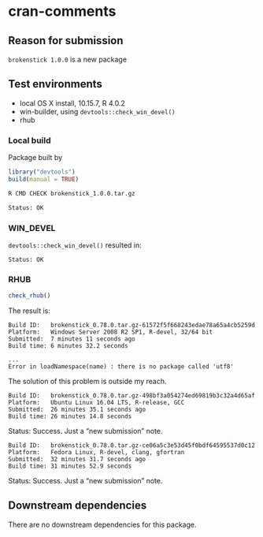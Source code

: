 cran-comments
================

## Reason for submission

`brokenstick 1.0.0` is a new package

## Test environments

  - local OS X install, 10.15.7, R 4.0.2
  - win-builder, using `devtools::check_win_devel()`
  - rhub

### Local build

Package built by

``` r
library("devtools")
build(manual = TRUE)
```

``` bash
R CMD CHECK brokenstick_1.0.0.tar.gz

Status: OK
```

### WIN\_DEVEL

`devtools::check_win_devel()` resulted in:

    Status: OK

### RHUB

``` r
check_rhub()
```

The result is:

    Build ID:   brokenstick_0.78.0.tar.gz-61572f5f668243edae78a65a4cb5259d
    Platform:   Windows Server 2008 R2 SP1, R-devel, 32/64 bit
    Submitted:  7 minutes 11 seconds ago
    Build time: 6 minutes 32.2 seconds
    
    ...
    Error in loadNamespace(name) : there is no package called 'utf8'

The solution of this problem is outside my reach.

    Build ID:   brokenstick_0.78.0.tar.gz-498bf3a054274ed69819b3c32a4d65af
    Platform:   Ubuntu Linux 16.04 LTS, R-release, GCC
    Submitted:  26 minutes 35.1 seconds ago
    Build time: 26 minutes 14.8 seconds

Status: Success. Just a “new submission” note.

    Build ID:   brokenstick_0.78.0.tar.gz-ce06a5c3e53d45f0bdf64595537d0c12
    Platform:   Fedora Linux, R-devel, clang, gfortran
    Submitted:  32 minutes 31.7 seconds ago
    Build time: 31 minutes 52.9 seconds

Status: Success. Just a “new submission” note.

## Downstream dependencies

There are no downstream dependencies for this package.
